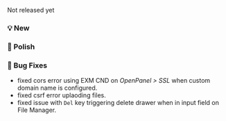 Not released yet

### 💡 New

### 💅 Polish

### 🐛 Bug Fixes
- fixed cors error using EXM CND on *OpenPanel > SSL* when custom domain name is configured.
- fixed csrf error uplaoding files.
- fixed issue with `Del` key triggering delete drawer when in input field on File Manager.
